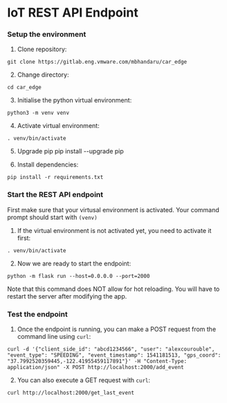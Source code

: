 # IoT REST API Endpoint

### Setup the environment

1. Clone repository:
```
git clone https://gitlab.eng.vmware.com/mbhandaru/car_edge
```

2. Change directory:
```
cd car_edge
```

3. Initialise the python virtual environment:
```
python3 -m venv venv
```

4. Activate virtual environment:
```
. venv/bin/activate
```
5. Upgrade pip
pip install --upgrade pip

6. Install dependencies:
```
pip install -r requirements.txt
```

### Start the REST API endpoint

First make sure that your virtusal environment is activated. Your command prompt should start with `(venv)`

1. If the virtual environment is not activated yet, you need to activate it first:
```
. venv/bin/activate
```

2. Now we are ready to start the endpoint:
```
python -m flask run --host=0.0.0.0 --port=2000
```
Note that this command does NOT allow for hot reloading. You will have to restart the server after modifying the app.

### Test the endpoint

1. Once the endpoint is running, you can make a POST request from the command line using `curl`:

```
curl -d '{"client_side_id": "abcd1234566", "user": "alexcourouble", "event_type": "SPEEDING", "event_timestamp": 1541181513, "gps_coord": "37.7992520359445,-122.41955459117891"}' -H "Content-Type: application/json" -X POST http://localhost:2000/add_event
```

2. You can also execute a GET request with `curl`:

```
curl http://localhost:2000/get_last_event
```

